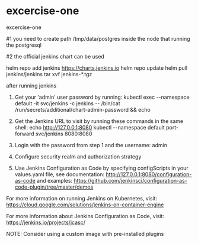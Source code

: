 # excercise-one
excercise-one

#1 you need to create path /tmp/data/postgres inside the node that running the postgresql

#2 the official jenkins chart can be used

helm repo add jenkins https://charts.jenkins.io
helm repo update
helm pull jenkins/jenkins
tar xvf jenkins-*.tgz

after running jenkins
1. Get your 'admin' user password by running:
  kubectl exec --namespace default -it svc/jenkins -c jenkins -- /bin/cat /run/secrets/additional/chart-admin-password && echo

2. Get the Jenkins URL to visit by running these commands in the same shell:
  echo http://127.0.0.1:8080
  kubectl --namespace default port-forward svc/jenkins 8080:8080

3. Login with the password from step 1 and the username: admin
4. Configure security realm and authorization strategy
5. Use Jenkins Configuration as Code by specifying configScripts in your values.yaml file, see documentation: http://127.0.0.1:8080/configuration-as-code and examples: https://github.com/jenkinsci/configuration-as-code-plugin/tree/master/demos

For more information on running Jenkins on Kubernetes, visit:
https://cloud.google.com/solutions/jenkins-on-container-engine

For more information about Jenkins Configuration as Code, visit:
https://jenkins.io/projects/jcasc/


NOTE: Consider using a custom image with pre-installed plugins
